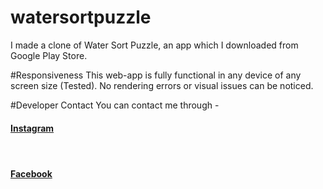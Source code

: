 # watersortpuzzle
I made a clone of Water Sort Puzzle, an app which I downloaded from Google Play Store.

#Responsiveness
This web-app is fully functional in any device of any screen size (Tested). No rendering errors or visual issues can be noticed.

#Developer Contact
You can contact me through -
<h4><a href="https://instagram.com/baba.cazzanando">Instagram<a><h4>
 <br>
<h4><a href="https://fb.com/soum.mavo">Facebook<a><h4> 
